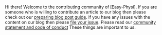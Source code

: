 Hi there! Welcome to the contributing community of [Easy-Physi].
If you are someone who is willing to contribute an article to our blog then
please check out our [preparing blog post guide](https://easy-physi.github.io/docs/prepare_post).
If you have any issues with the content on our blog then please [file your issue](https://github.com/easy-physi/phyblog/issues/new).
Please read our [community statement and code of conduct](https://github.com/easy-physi/phyblog/blob/master/CODE_OF_CONDUCT.md)
These things are important to us.